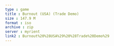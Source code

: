 ```yaml
---
type : game
title : Burnout (USA) (Trade Demo)
size : 147.9 M
format : iso
archive : zip
server : myrient
link2 : Burnout%20%28USA%29%20%28Trade%20Demo%29
---
```

